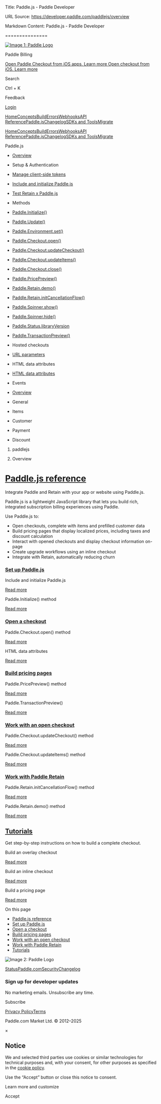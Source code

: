 Title: Paddle.js - Paddle Developer

URL Source: https://developer.paddle.com/paddlejs/overview

Markdown Content:
Paddle.js - Paddle Developer

===============

[![Image 1: Paddle Logo](https://developer.paddle.com/logo.svg)](https://developer.paddle.com/)

Paddle Billing

[Open Paddle Checkout from iOS apps. Learn more Open checkout from iOS. Learn more](https://developer.paddle.com/build/mobile-apps/overview "Open checkout from iOS app")

Search

Ctrl + K

Feedback

[Login](https://sandbox-login.paddle.com/login?r=https://developer.paddle.com/paddlejs/overview)

[Home](https://developer.paddle.com/)[Concepts](https://developer.paddle.com/concepts/overview)[Build](https://developer.paddle.com/build/overview)[Errors](https://developer.paddle.com/errors/overview)[Webhooks](https://developer.paddle.com/webhooks/overview)[API Reference](https://developer.paddle.com/api-reference/overview)[Paddle.js](https://developer.paddle.com/paddlejs/overview)[Changelog](https://developer.paddle.com/changelog/overview)[SDKs and Tools](https://developer.paddle.com/resources/overview)[Migrate](https://developer.paddle.com/migrate/overview)

[Home](https://developer.paddle.com/)[Concepts](https://developer.paddle.com/concepts/overview)[Build](https://developer.paddle.com/build/overview)[Errors](https://developer.paddle.com/errors/overview)[Webhooks](https://developer.paddle.com/webhooks/overview)[API Reference](https://developer.paddle.com/api-reference/overview)[Paddle.js](https://developer.paddle.com/paddlejs/overview)[Changelog](https://developer.paddle.com/changelog/overview)[SDKs and Tools](https://developer.paddle.com/resources/overview)[Migrate](https://developer.paddle.com/migrate/overview)

Paddle.js

*   [Overview](https://developer.paddle.com/paddlejs/overview)
*   Setup & Authentication 

*   [Manage client-side tokens](https://developer.paddle.com/paddlejs/client-side-tokens)
*   [Include and initialize Paddle.js](https://developer.paddle.com/paddlejs/include-paddlejs)
*   [Test Retain x Paddle.js](https://developer.paddle.com/paddlejs/test-retain)
*   Methods 

*   [Paddle.Initialize()](https://developer.paddle.com/paddlejs/methods/paddle-initialize)
*   [Paddle.Update()](https://developer.paddle.com/paddlejs/methods/paddle-update)
*   [Paddle.Environment.set()](https://developer.paddle.com/paddlejs/methods/paddle-environment-set)
*   [Paddle.Checkout.open()](https://developer.paddle.com/paddlejs/methods/paddle-checkout-open)
*   [Paddle.Checkout.updateCheckout()](https://developer.paddle.com/paddlejs/methods/paddle-checkout-updatecheckout)
*   [Paddle.Checkout.updateItems()](https://developer.paddle.com/paddlejs/methods/paddle-checkout-updateitems)
*   [Paddle.Checkout.close()](https://developer.paddle.com/paddlejs/methods/paddle-checkout-close)
*   [Paddle.PricePreview()](https://developer.paddle.com/paddlejs/methods/paddle-pricepreview)
*   [Paddle.Retain.demo()](https://developer.paddle.com/paddlejs/methods/paddle-retain-demo)
*   [Paddle.Retain.initCancellationFlow()](https://developer.paddle.com/paddlejs/methods/paddle-retain-initcancellationflow)
*   [Paddle.Spinner.show()](https://developer.paddle.com/paddlejs/methods/paddle-spinner-show)
*   [Paddle.Spinner.hide()](https://developer.paddle.com/paddlejs/methods/paddle-spinner-hide)
*   [Paddle.Status.libraryVersion](https://developer.paddle.com/paddlejs/methods/paddle-status-libraryversion)
*   [Paddle.TransactionPreview()](https://developer.paddle.com/paddlejs/methods/paddle-transactionpreview)
*   Hosted checkouts 

*   [URL parameters](https://developer.paddle.com/paddlejs/hosted-checkout-url-parameters)
*   HTML data attributes 

*   [HTML data attributes](https://developer.paddle.com/paddlejs/html-data-attributes)
*   Events 

*   [Overview](https://developer.paddle.com/paddlejs/events/overview)
*   General 
*   Items 
*   Customer 
*   Payment 
*   Discount 

1.   paddlejs

3.   Overview

[Paddle.js reference](https://developer.paddle.com/paddlejs/overview#paddle.js-reference)
=========================================================================================

Integrate Paddle and Retain with your app or website using Paddle.js.

Paddle.js is a lightweight JavaScript library that lets you build rich, integrated subscription billing experiences using Paddle.

Use Paddle.js to:

*   Open checkouts, complete with items and prefilled customer data 
*   Build pricing pages that display localized prices, including taxes and discount calculation 
*   Interact with opened checkouts and display checkout information on-page 
*   Create upgrade workflows using an inline checkout 
*   Integrate with Retain, automatically reducing churn 

### [Set up Paddle.js](https://developer.paddle.com/paddlejs/overview#set-up-paddle.js)

Include and initialize Paddle.js

[Read more](https://developer.paddle.com/paddlejs/include-paddlejs)

Paddle.Initialize() method

[Read more](https://developer.paddle.com/paddlejs/methods/paddle-initialize)

### [Open a checkout](https://developer.paddle.com/paddlejs/overview#open-a-checkout)

Paddle.Checkout.open() method

[Read more](https://developer.paddle.com/paddlejs/methods/paddle-checkout-open)

HTML data attributes

[Read more](https://developer.paddle.com/paddlejs/html-data-attributes)

### [Build pricing pages](https://developer.paddle.com/paddlejs/overview#build-pricing-pages)

Paddle.PricePreview() method

[Read more](https://developer.paddle.com/paddlejs/methods/paddle-pricepreview)

Paddle.TransactionPreview()

[Read more](https://developer.paddle.com/paddlejs/methods/paddle-transactionpreview)

### [Work with an open checkout](https://developer.paddle.com/paddlejs/overview#work-with-an-open-checkout)

Paddle.Checkout.updateCheckout() method

[Read more](https://developer.paddle.com/paddlejs/methods/paddle-checkout-updatecheckout)

Paddle.Checkout.updateItems() method

[Read more](https://developer.paddle.com/paddlejs/methods/paddle-checkout-updateitems)

### [Work with Paddle Retain](https://developer.paddle.com/paddlejs/overview#work-with-paddle-retain)

Paddle.Retain.initCancellationFlow() method

[Read more](https://developer.paddle.com/paddlejs/methods/paddle-retain-initcancellationflow)

Paddle.Retain.demo() method

[Read more](https://developer.paddle.com/paddlejs/methods/paddle-retain-demo)

[Tutorials](https://developer.paddle.com/paddlejs/overview#tutorials)
---------------------------------------------------------------------

Get step-by-step instructions on how to build a complete checkout.

Build an overlay checkout

[Read more](https://developer.paddle.com/build/checkout/build-overlay-checkout)

Build an inline checkout

[Read more](https://developer.paddle.com/build/checkout/build-branded-inline-checkout)

Build a pricing page

[Read more](https://developer.paddle.com/build/checkout/build-pricing-page)

On this page

*   [Paddle.js reference](https://developer.paddle.com/paddlejs/overview#paddle.js-reference "Paddle.js reference")
*   [Set up Paddle.js](https://developer.paddle.com/paddlejs/overview#set-up-paddle.js "Set up Paddle.js")
*   [Open a checkout](https://developer.paddle.com/paddlejs/overview#open-a-checkout "Open a checkout")
*   [Build pricing pages](https://developer.paddle.com/paddlejs/overview#build-pricing-pages "Build pricing pages")
*   [Work with an open checkout](https://developer.paddle.com/paddlejs/overview#work-with-an-open-checkout "Work with an open checkout")
*   [Work with Paddle Retain](https://developer.paddle.com/paddlejs/overview#work-with-paddle-retain "Work with Paddle Retain")
*   [Tutorials](https://developer.paddle.com/paddlejs/overview#tutorials "Tutorials")

![Image 2: Paddle Logo](https://developer.paddle.com/logo.svg)

[Status](https://paddle.status.io/)[Paddle.com](https://www.paddle.com/)[Security](https://security.paddle.com/)[Changelog](https://developer.paddle.com/changelog/overview)

[](https://twitter.com/PaddleHQ "Twitter")[](https://linkedin.com/company/paddle "LinkedIn")[](https://github.com/PaddleHQ "GitHub")

### Sign up for developer updates

No marketing emails. Unsubscribe any time.

Subscribe

[Privacy Policy](https://www.paddle.com/legal/privacy)[Terms](https://www.paddle.com/legal/terms)

Paddle.com Market Ltd. © 2012–2025

×

Notice
------

We and selected third parties use cookies or similar technologies for technical purposes and, with your consent, for other purposes as specified in the [cookie policy](https://www.paddle.com/legal/privacy).

Use the “Accept” button or close this notice to consent.

Learn more and customize

Accept
